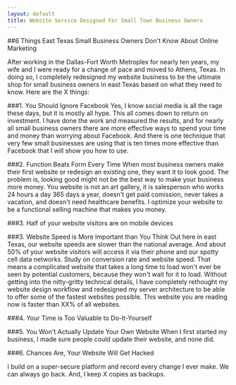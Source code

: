 ```yaml
---
layout: default
title: Website Service Designed For Small Town Business Owners
---
```


##6 Things East Texas Small Business Owners Don't Know About Online Marketing

After working in the Dallas-Fort Worth Metroplex for nearly ten years, my wife and I were ready for a change of pace and moved to Athens, Texas. In doing so, I completely redesigned my website business to be the ultimate shop for small business owners in east Texas based on what they need to know. Here are the X things:

###1. You Should Ignore Facebook
Yes, I know social media is all the rage these days, but it is mostly all hype. This all comes down to return on investment. I have done the work and measured the results, and for nearly all small business owners there are more effective ways to spend your time and money than worrying about Facebook. And there is one technique that very few small businesses are using that is ten times more effective than Facebook that I will show you how to use.

###2. Function Beats Form Every Time
When most business owners make their first website or redesign an existing one, they want it to look good. The problem is, looking good might not be the best way to make your business more money. You website is not an art gallery, it is salesperson who works 24 hours a day 365 days a year, doesn't get paid comission, never takes a vacation, and doesn't need healthcare benefits. I optimize your website to be a functional selling machine that makes you money.

###3. Half of your website visitors are on mobile devices

###3. Website Speed is More Important than You Think
Out here in east Texas, our website speeds are slower than the national average. And about 50% of your website visitors will access it via their phone and our spotty cell data networks. Study on conversion rate and website speed. That means a complicated website that takes a long time to load won't ever be seen by potential customers, because they won't wait for it to load. Without getting into the nitty-gritty technical details, I have completely rethought my website design workflow and redesigned my server architecture to be able to offer some of the fastest websites possible. This website you are reading now is faster than XX% of all websites.

###4. Your Time is Too Valuable to Do-It-Yourself

###5. You Won't Actually Update Your Own Website
When I first started my business, I made sure people could update their website, and none did.

###6. Chances Are, Your Website Will Get Hacked

I build on a super-secure platform and record every change I ever make. We can always go back. And, I keep X copies as backups.